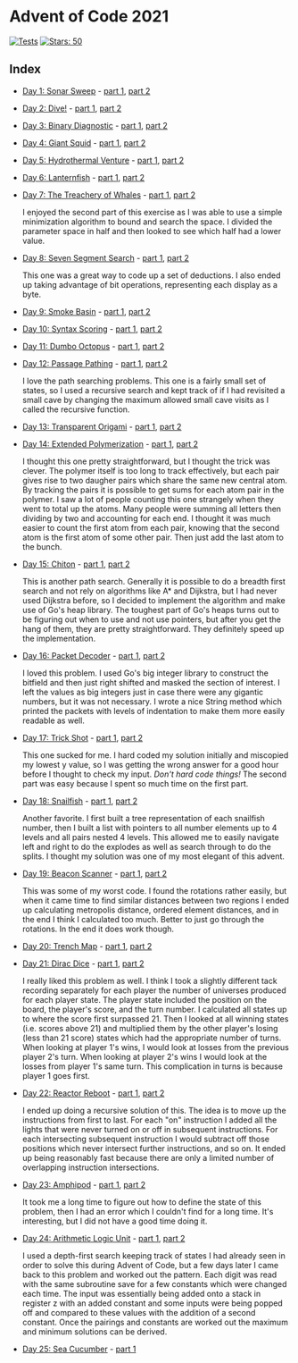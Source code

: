 # Advent of Code 2021

[![Tests](https://github.com/devries/advent_of_code_2021/actions/workflows/main.yml/badge.svg)](https://github.com/devries/advent_of_code_2021/actions/workflows/main.yml)
[![Stars: 50](https://img.shields.io/badge/⭐_Stars-50-yellow)](https://adventofcode.com/2021)

## Index

- [Day 1: Sonar Sweep](https://adventofcode.com/2021/day/1) - [part 1](day01_p1/main.go), [part 2](day01_p2/main.go)
- [Day 2: Dive!](https://adventofcode.com/2021/day/2) - [part 1](day02_p1/main.go), [part 2](day02_p2/main.go)
- [Day 3: Binary Diagnostic](https://adventofcode.com/2021/day/3) - [part 1](day03_p1/main.go), [part 2](day03_p2/main.go)
- [Day 4: Giant Squid](https://adventofcode.com/2021/day/4) - [part 1](day04_p1/main.go), [part 2](day04_p2/main.go)
- [Day 5: Hydrothermal Venture](https://adventofcode.com/2021/day/5) - [part 1](day05_p1/main.go), [part 2](day05_p2/main.go)
- [Day 6: Lanternfish](https://adventofcode.com/2021/day/6) - [part 1](day06_p1/main.go), [part 2](day06_p2/main.go)
- [Day 7: The Treachery of Whales](https://adventofcode.com/2021/day/7) - [part 1](day07_p1/main.go), [part 2](day07_p2/main.go)

  I enjoyed the second part of this exercise as I was able to use a simple
  minimization algorithm to bound and search the space. I divided the parameter
  space in half and then looked to see which half had a lower value.

- [Day 8: Seven Segment Search](https://adventofcode.com/2021/day/8) - [part 1](day08_p1/main.go), [part 2](day08_p2/main.go)

  This one was a great way to code up a set of deductions. I also ended up
  taking advantage of bit operations, representing each display as a byte.

- [Day 9: Smoke Basin](https://adventofcode.com/2021/day/9) - [part 1](day09_p1/main.go), [part 2](day09_p2/main.go)
- [Day 10: Syntax Scoring](https://adventofcode.com/2021/day/10) - [part 1](day10_p1/main.go), [part 2](day10_p2/main.go)
- [Day 11: Dumbo Octopus](https://adventofcode.com/2021/day/11) - [part 1](day11_p1/main.go), [part 2](day11_p2/main.go)
- [Day 12: Passage Pathing](https://adventofcode.com/2021/day/12) - [part 1](day12_p1/main.go), [part 2](day12_p2/main.go)

  I love the path searching problems. This one is a fairly small set of states,
  so I used a recursive search and kept track of if I had revisited a small
  cave by changing the maximum allowed small cave visits as I called the 
  recursive function.

- [Day 13: Transparent Origami](https://adventofcode.com/2021/day/13) - [part 1](day13_p1/main.go), [part 2](day13_p2/main.go)
- [Day 14: Extended Polymerization](https://adventofcode.com/2021/day/14) - [part 1](day14_p1/main.go), [part 2](day14_p2/main.go)

  I thought this one pretty straightforward, but I thought the trick was clever.
  The polymer itself is too long to track effectively, but each pair gives rise
  to two daugher pairs which share the same new central atom. By tracking the
  pairs it is possible to get sums for each atom pair in the polymer. I saw a
  lot of people counting this one strangely when they went to total up the
  atoms. Many people were summing all letters then dividing by two and accounting
  for each end. I thought it was much easier to count the first atom from each
  pair, knowing that the second atom is the first atom of some other pair. Then
  just add the last atom to the bunch.

- [Day 15: Chiton](https://adventofcode.com/2021/day/15) - [part 1](day15_p1/main.go), [part 2](day15_p2/main.go)

  This is another path search. Generally it is possible to do a breadth first
  search and not rely on algorithms like A* and Dijkstra, but I had never used
  Dijkstra before, so I decided to implement the algorithm and make use of Go's
  heap library. The toughest part of Go's heaps turns out to be figuring out
  when to use and not use pointers, but after you get the hang of them, they are
  pretty straightforward. They definitely speed up the implementation.

- [Day 16: Packet Decoder](https://adventofcode.com/2021/day/16) - [part 1](day16_p1/main.go), [part 2](day16_p2/main.go)

  I loved this problem. I used Go's big integer library to construct the bitfield
  and then just right shifted and masked the section of interest. I left the
  values as big integers just in case there were any gigantic numbers, but it
  was not necessary. I wrote a nice String method which printed the packets
  with levels of indentation to make them more easily readable as well.

- [Day 17: Trick Shot](https://adventofcode.com/2021/day/17) - [part 1](day17_p1/main.go), [part 2](day17_p2/main.go)

  This one sucked for me. I hard coded my solution initially and miscopied my
  lowest y value, so I was getting the wrong answer for a good hour before I
  thought to check my input. *Don't hard code things!* The second part was
  easy because I spent so much time on the first part.

- [Day 18: Snailfish](https://adventofcode.com/2021/day/18) - [part 1](day18_p1/main.go), [part 2](day18_p2/main.go)

  Another favorite. I first built a tree representation of each snailfish
  number, then I built a list with pointers to all number elements up to 4 levels
  and all pairs nested 4 levels. This allowed me to easily navigate left and right
  to do the explodes as well as search through to do the splits.
  I thought my solution was one of my most elegant of this advent.

- [Day 19: Beacon Scanner](https://adventofcode.com/2021/day/19) - [part 1](day19_p1/main.go), [part 2](day19_p2/main.go)

  This was some of my worst code. I found the rotations rather easily, but when
  it came time to find similar distances between two regions I ended up
  calculating metropolis distance, ordered element distances, and in the end I
  think I calculated too much. Better to just go through the rotations. In the
  end it does work though.

- [Day 20: Trench Map](https://adventofcode.com/2021/day/20) - [part 1](day20_p1/main.go), [part 2](day20_p2/main.go)
- [Day 21: Dirac Dice](https://adventofcode.com/2021/day/21) - [part 1](day21_p1/main.go), [part 2](day21_p2/main.go)

  I really liked this problem as well. I think I took a slightly different tack
  recording separately for each player the number of universes produced for
  each player state. The player state included the position on the board, the
  player's score, and the turn number. I calculated all states up to where the
  score first surpassed 21. Then I looked at all winning states (i.e. scores
  above 21) and multiplied them by the other player's losing (less than 21 score)
  states which had the appropriate number of turns. When looking at player 1's
  wins, I would look at losses from the previous player 2's turn. When looking
  at player 2's wins I would look at the losses from player 1's same turn. This
  complication in turns is because player 1 goes first.

- [Day 22: Reactor Reboot](https://adventofcode.com/2021/day/22) - [part 1](day22_p1/main.go), [part 2](day22_p2/main.go)

  I ended up doing a recursive solution of this. The idea is to move up the
  instructions from first to last. For each "on" instruction I added all the
  lights that were never turned on or off in subsequent instructions. For each
  intersecting subsequent instruction I would subtract off those positions
  which never intersect further instructions, and so on. It ended up being
  reasonably fast because there are only a limited number of overlapping
  instruction intersections.

- [Day 23: Amphipod](https://adventofcode.com/2021/day/23) - [part 1](day23_p1/main.go), [part 2](day23_p2/main.go)

  It took me a long time to figure out how to define the state of this problem,
  then I had an error which I couldn't find for a long time. It's interesting,
  but I did not have a good time doing it.

- [Day 24: Arithmetic Logic Unit](https://adventofcode.com/2021/day/24) - [part 1](day24_p1/main.go), [part 2](day24_p2/main.go)

  I used a depth-first search keeping track of states I had already seen in
  order to solve this during Advent of Code, but a few days later I came back to
  this problem and worked out the pattern. Each digit was read with the same
  subroutine save for a few constants which were changed each time. The input
  was essentially being added onto a stack in register z with an added constant
  and some inputs were being popped off and compared to these values with the
  addition of a second constant. Once the pairings and constants are worked out
  the maximum and minimum solutions can be derived.

- [Day 25: Sea Cucumber](https://adventofcode.com/2021/day/25) - [part 1](day25_p1/main.go)
